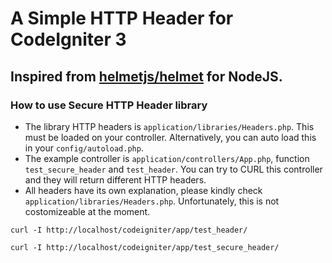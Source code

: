 # A Simple HTTP Header for CodeIgniter 3

## Inspired from [helmetjs/helmet](https://github.com/helmetjs/helmet) for NodeJS.

### How to use Secure HTTP Header library
- The library HTTP headers is `application/libraries/Headers.php`. This must be loaded on your controller. Alternatively, you can auto load this in your `config/autoload.php`.
- The example controller is `application/controllers/App.php`, function `test_secure_header` and `test_header`. You can try to CURL this controller and they will return different HTTP headers.
- All headers have its own explanation, please kindly check `application/libraries/Headers.php`. Unfortunately, this is not costomizeable at the moment.
```
curl -I http://localhost/codeigniter/app/test_header/
```
```
curl -I http://localhost/codeigniter/app/test_secure_header/
```